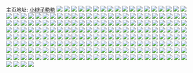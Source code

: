 主页地址: [小辫子艳艳](https://weibo.com/u/1812150190) 
![](https://wx4.sinaimg.cn/mw2000/6c0337aely1h9lir8riu8j20zk2701kx.jpg) 
![](https://wx4.sinaimg.cn/mw2000/6c0337aely1h9lirc12tkj21g037kqv7.jpg) 
![](https://wx4.sinaimg.cn/mw2000/6c0337aely1h9lir6wk4jj21g037k7wj.jpg) 
![](https://wx4.sinaimg.cn/mw2000/6c0337aely1h9lirdwa91j20zk2704qq.jpg) 
![](https://wx4.sinaimg.cn/mw2000/6c0337aely1h8qy8e4dq7j20u01djk6e.jpg) 
![](https://wx4.sinaimg.cn/mw2000/6c0337aely1h8qy8ds1kqj20u01ddh1u.jpg) 
![](https://wx4.sinaimg.cn/mw2000/6c0337aely1h8qy8edxxrj20u01dind8.jpg) 
![](https://wx4.sinaimg.cn/mw2000/6c0337aely1h8qy8en2vbj20u01dhar6.jpg) 
![](https://wx4.sinaimg.cn/mw2000/6c0337aely1h8qy8ew7yyj20u01degz4.jpg) 
![](https://wx4.sinaimg.cn/mw2000/6c0337aely1h8qy8f42idj20u01ddqjb.jpg) 
![](https://wx4.sinaimg.cn/mw2000/6c0337aely1h874hk162wj22bz353hdw.jpg) 
![](https://wx4.sinaimg.cn/mw2000/6c0337aely1h874hn8t3kj22bz35c4qv.jpg) 
![](https://wx4.sinaimg.cn/mw2000/6c0337aely1h874hrsr8vj22bz353x6u.jpg) 
![](https://wx4.sinaimg.cn/mw2000/6c0337aely1h874hupoxxj22bz353x6u.jpg) 
![](https://wx4.sinaimg.cn/mw2000/6c0337aely1h874hhg8rjj21re2p6kjo.jpg) 
![](https://wx4.sinaimg.cn/mw2000/6c0337aely1h874hxsnwxj22bz35ke84.jpg) 
![](https://wx4.sinaimg.cn/mw2000/6c0337aely1h83vzynw9bj20u014vdrc.jpg) 
![](https://wx4.sinaimg.cn/mw2000/6c0337aely1h83vzyxiqvj20tz14nn8l.jpg) 
![](https://wx4.sinaimg.cn/mw2000/6c0337aely1h83vzzecrij20tz14t146.jpg) 
![](https://wx4.sinaimg.cn/mw2000/6c0337aely1h83vzyg9fdj20u014pakt.jpg) 
![](https://wx4.sinaimg.cn/mw2000/6c0337aely1h81cuw07x8j222e33rb2c.jpg) 
![](https://wx4.sinaimg.cn/mw2000/6c0337aely1h81cuylsqyj223w32pkjo.jpg) 
![](https://wx4.sinaimg.cn/mw2000/6c0337aely1h81cut7dcuj223s35gx6r.jpg) 
![](https://wx4.sinaimg.cn/mw2000/6c0337aely1h81cv1e3xhj224d33rb2c.jpg) 
![](https://wx4.sinaimg.cn/mw2000/6c0337aely1h7wmls4272j224s2ywx6s.jpg) 
![](https://wx4.sinaimg.cn/mw2000/6c0337aely1h7wmlvcd66j21xv2y37wl.jpg) 
![](https://wx4.sinaimg.cn/mw2000/6c0337aely1h7vt29lezhj20q00yowvn.jpg) 
![](https://wx4.sinaimg.cn/mw2000/6c0337aely1h7oxchib5cj20q00yo7ju.jpg) 
![](https://wx4.sinaimg.cn/mw2000/6c0337aely1h7oxchzb6dj20q00yo7jc.jpg) 
![](https://wx4.sinaimg.cn/mw2000/6c0337aely1h7oxcgviiaj20q00yo178.jpg) 
![](https://wx4.sinaimg.cn/mw2000/6c0337aely1h7oxcihdntj20q00yo18e.jpg) 
![](https://wx4.sinaimg.cn/mw2000/6c0337aely1h795kqgzl3j222o340tyu.jpg) 
![](https://wx4.sinaimg.cn/mw2000/6c0337aely1h795ksog4pj222o340aof.jpg) 
![](https://wx4.sinaimg.cn/mw2000/6c0337aely1h795kupe9vj222o340k9f.jpg) 
![](https://wx4.sinaimg.cn/mw2000/6c0337aely1h795kwwkydj222o340apv.jpg) 
![](https://wx4.sinaimg.cn/mw2000/6c0337aely1h76zm6e69uj21d5340npe.jpg) 
![](https://wx4.sinaimg.cn/mw2000/6c0337aely1h76zm878laj21d9340qv6.jpg) 
![](https://wx4.sinaimg.cn/mw2000/6c0337aely1h76zma1ty7j21d9340gzc.jpg) 
![](https://wx4.sinaimg.cn/mw2000/6c0337aely1h76zmbywl8j21dd340npe.jpg) 
![](https://wx4.sinaimg.cn/mw2000/6c0337aely1h765h28k2ij20u01lcgt9.jpg) 
![](https://wx4.sinaimg.cn/mw2000/6c0337aely1h765h34awnj20u01ks7ck.jpg) 
![](https://wx4.sinaimg.cn/mw2000/6c0337aely1h765h3r7hfj20u01oikae.jpg) 
![](https://wx4.sinaimg.cn/mw2000/6c0337aely1h765h4jg1uj20u01kw1ds.jpg) 
![](https://wx4.sinaimg.cn/mw2000/6c0337aely1h6xz7xfsd3j20ys270e6i.jpg) 
![](https://wx4.sinaimg.cn/mw2000/6c0337aely1h6xz7z3alaj20ys270wgv.jpg) 
![](https://wx4.sinaimg.cn/mw2000/6c0337aely1h6xz80s0y3j20yo270acz.jpg) 
![](https://wx4.sinaimg.cn/mw2000/6c0337aely1h6xz7vw5lhj20yo270nn5.jpg) 
![](https://wx4.sinaimg.cn/mw2000/6c0337aely1h6xz82cp3oj20z0270tya.jpg) 
![](https://wx4.sinaimg.cn/mw2000/6c0337aely1h6xz83wpkgj20ys2701iu.jpg) 
![](https://wx4.sinaimg.cn/mw2000/6c0337aely1h6vpdk0s1dj21sq2sldh7.jpg) 
![](https://wx4.sinaimg.cn/mw2000/6c0337aely1h6no9xmh6qj20k00zk48y.jpg) 
![](https://wx4.sinaimg.cn/mw2000/6c0337aely1h6no9wvvtlj20k00zkwoo.jpg) 
![](https://wx4.sinaimg.cn/mw2000/6c0337aely1h6no9ybbc3j20k00zkag9.jpg) 
![](https://wx4.sinaimg.cn/mw2000/6c0337aely1h6no9yugxqj20k00zk7ei.jpg) 
![](https://wx4.sinaimg.cn/mw2000/6c0337aely1h6kt13o445j20u01pin38.jpg) 
![](https://wx4.sinaimg.cn/mw2000/6c0337aely1h6gigotm8oj20u20ty45h.jpg) 
![](https://wx4.sinaimg.cn/mw2000/6c0337aely1h6gigp7i71j20ty0ucqa4.jpg) 
![](https://wx4.sinaimg.cn/mw2000/6c0337aely1h6gigpgl6qj20u014c41g.jpg) 
![](https://wx4.sinaimg.cn/mw2000/6c0337aely1h6gigpogbkj20u01i4dh9.jpg) 
![](https://wx4.sinaimg.cn/mw2000/6c0337aely1h69tl73dfrj21ez2inu0x.jpg) 
![](https://wx4.sinaimg.cn/mw2000/6c0337aely1h5tcfphu35j234q4p3npf.jpg) 
![](https://wx4.sinaimg.cn/mw2000/6c0337aely1h5az7q8s1zj20ry1tkh1c.jpg) 
![](https://wx4.sinaimg.cn/mw2000/6c0337aely1h5594f16tej21o02qvb29.jpg) 
![](https://wx4.sinaimg.cn/mw2000/6c0337aely1h50xm9lq9kj20u01vi4qp.jpg) 
![](https://wx4.sinaimg.cn/mw2000/6c0337aely1h4o7jz4e7mj20u0140qm6.jpg) 
![](https://wx4.sinaimg.cn/mw2000/6c0337aely1h4o7k06qxrj22ah2n5x6q.jpg) 
![](https://wx4.sinaimg.cn/mw2000/6c0337aely1h4o7k1y7vdj22af340x6s.jpg) 
![](https://wx4.sinaimg.cn/mw2000/6c0337aely1h4o7k36zl6j22bz2z11kz.jpg) 
![](https://wx4.sinaimg.cn/mw2000/6c0337aely1h4g25wquwyj22c0340qv6.jpg) 
![](https://wx4.sinaimg.cn/mw2000/6c0337aely1h4g25xqyrlj22c0340u0y.jpg) 
![](https://wx4.sinaimg.cn/mw2000/6c0337aely1h4g25v0xa4j22c0340kjn.jpg) 
![](https://wx4.sinaimg.cn/mw2000/6c0337aely1h4g25zgq6jj22c03414qr.jpg) 
![](https://wx4.sinaimg.cn/mw2000/6c0337aely1h4g2616ejaj22c0340b2b.jpg) 
![](https://wx4.sinaimg.cn/mw2000/6c0337aely1h4g2621gjij22c0340kjm.jpg) 
![](https://wx4.sinaimg.cn/mw2000/6c0337aely1h4g2636qshj22c0340u0y.jpg) 
![](https://wx4.sinaimg.cn/mw2000/6c0337aely1h4g263xkyrj22c0340qv5.jpg) 
![](https://wx4.sinaimg.cn/mw2000/6c0337aely1h4g265lqohj22c0340b2b.jpg) 
![](https://wx4.sinaimg.cn/mw2000/6c0337aely1h44xxrzwklj21dc2quqv5.jpg) 
![](https://wx4.sinaimg.cn/mw2000/6c0337aely1h44xxuptnjj21dt2r1kjm.jpg) 
![](https://wx4.sinaimg.cn/mw2000/6c0337aely1h44xxwgv1zj21e02y3u0x.jpg) 
![](https://wx4.sinaimg.cn/mw2000/6c0337aely1h44xxxxfguj21e02nu4qq.jpg) 
![](https://wx4.sinaimg.cn/mw2000/6c0337aely1h44xxzdebqj21e02rwkjm.jpg) 
![](https://wx4.sinaimg.cn/mw2000/6c0337aely1h44xy0uiv9j21dh2ymnpe.jpg) 
![](https://wx4.sinaimg.cn/mw2000/6c0337aely1h44xy2bwh0j21dw2x3npe.jpg) 
![](https://wx4.sinaimg.cn/mw2000/6c0337aely1h44xy3g1r7j21e03344qq.jpg) 
![](https://wx4.sinaimg.cn/mw2000/6c0337aely1h44xy4j8epj21e0334e82.jpg) 
![](https://wx4.sinaimg.cn/mw2000/6c0337aely1h44hzb6168j21do2qnx6p.jpg) 
![](https://wx4.sinaimg.cn/mw2000/6c0337aely1h44hzcszsrj21e12m54qq.jpg) 
![](https://wx4.sinaimg.cn/mw2000/6c0337aely1h44hzdq6sdj21dc2w2b29.jpg) 
![](https://wx4.sinaimg.cn/mw2000/6c0337aely1h44hzele4rj21do2pz4qp.jpg) 
![](https://wx4.sinaimg.cn/mw2000/6c0337aely1h3rru95klfj21e02rthdt.jpg) 
![](https://wx4.sinaimg.cn/mw2000/6c0337aely1h3rrungofjj21c4334npd.jpg) 
![](https://wx4.sinaimg.cn/mw2000/6c0337aely1h3rruuq8q1j21e02wkhdt.jpg) 
![](https://wx4.sinaimg.cn/mw2000/6c0337aely1h3rruy4wxuj21do2vsb29.jpg) 
![](https://wx4.sinaimg.cn/mw2000/6c0337aely1h3rrv1gavrj21c03341kx.jpg) 
![](https://wx4.sinaimg.cn/mw2000/6c0337aely1h3rs0p72lzj21d4334b29.jpg) 
![](https://wx4.sinaimg.cn/mw2000/6c0337aely1h3rs0sawk5j21e72wm7wh.jpg) 
![](https://wx4.sinaimg.cn/mw2000/6c0337aely1h3rru25ig1j21df2sve81.jpg) 
![](https://wx4.sinaimg.cn/mw2000/6c0337aely1h3b0ftopgkj20u01ccwwa.jpg) 
![](https://wx4.sinaimg.cn/mw2000/6c0337aely1h3b0fvu514j20ty1ca4ec.jpg) 
![](https://wx4.sinaimg.cn/mw2000/6c0337aely1h3b0fwt12fj20u01a0h24.jpg) 
![](https://wx4.sinaimg.cn/mw2000/6c0337aely1h3b0fxxkilj20u01l0as7.jpg) 
![](https://wx4.sinaimg.cn/mw2000/6c0337aely1h3b0fyip1cj20u019maq2.jpg) 
![](https://wx4.sinaimg.cn/mw2000/6c0337aely1h3b0gqdnvtj20u01r2e0b.jpg) 
![](https://wx4.sinaimg.cn/mw2000/6c0337aely1h397tul5f1j21dk26mx4a.jpg) 
![](https://wx4.sinaimg.cn/mw2000/6c0337aely1h397tv8j1lj21d83347wh.jpg) 
![](https://wx4.sinaimg.cn/mw2000/6c0337aely1h397tvyv46j21dg334hdt.jpg) 
![](https://wx4.sinaimg.cn/mw2000/6c0337aely1h397twm6ewj21d4334hdt.jpg) 
![](https://wx4.sinaimg.cn/mw2000/6c0337aely1h32s6vb6zlj21561ive81.jpg) 
![](https://wx4.sinaimg.cn/mw2000/6c0337aely1h32s6ws7fuj215j1jde81.jpg) 
![](https://wx4.sinaimg.cn/mw2000/6c0337aely1h32s6y36i4j215q1jmhdt.jpg) 
![](https://wx4.sinaimg.cn/mw2000/6c0337aely1h32s6ug1ydj21011d81kx.jpg) 
![](https://wx4.sinaimg.cn/mw2000/6c0337aely1h32s6zj1yij21aa1ppqv5.jpg) 
![](https://wx4.sinaimg.cn/mw2000/6c0337aely1h32s704p54j21011db1kx.jpg) 
![](https://wx4.sinaimg.cn/mw2000/6c0337aely1h2yxm6jgmqj21d02kuaz8.jpg) 
![](https://wx4.sinaimg.cn/mw2000/6c0337aely1h2yxm71354j21df2ibhb4.jpg) 
![](https://wx4.sinaimg.cn/mw2000/6c0337aely1h2yxm7fnj6j21cw2hqx23.jpg) 
![](https://wx4.sinaimg.cn/mw2000/6c0337aely1h2yxm61nctj21d72obkgj.jpg) 
![](https://wx4.sinaimg.cn/mw2000/6c0337aely1h2tp75a79pj20u01uohas.jpg) 
![](https://wx4.sinaimg.cn/mw2000/6c0337aely1h2tp768qobj20u01uo7tv.jpg) 
![](https://wx4.sinaimg.cn/mw2000/6c0337aely1h2tp76yczvj20u01uoe4f.jpg) 
![](https://wx4.sinaimg.cn/mw2000/6c0337aely1h2tp77wa8cj20u01uo4my.jpg) 
![](https://wx4.sinaimg.cn/mw2000/6c0337aely1h2tp74dwg5j20u01uokgo.jpg) 
![](https://wx4.sinaimg.cn/mw2000/6c0337aely1h2tp78pd9kj20u01uo4ll.jpg) 
![](https://wx4.sinaimg.cn/mw2000/6c0337aely1h2rdkv06zuj20u01lqqpm.jpg) 
![](https://wx4.sinaimg.cn/mw2000/6c0337aely1h2rdkuckdfj20u01l6x11.jpg) 
![](https://wx4.sinaimg.cn/mw2000/6c0337aely1h2rdkvkr38j20u01k8h7m.jpg) 
![](https://wx4.sinaimg.cn/mw2000/6c0337aely1h2rdkw7wc4j20u01jkaw2.jpg) 
![](https://wx4.sinaimg.cn/mw2000/6c0337aely1h2rdkwr9adj20u01ngws7.jpg) 
![](https://wx4.sinaimg.cn/mw2000/6c0337aely1h2rdkxgfpqj20u01jiqv3.jpg) 
![](https://wx4.sinaimg.cn/mw2000/6c0337aely1h2rdky9ntej20u01vahcn.jpg) 
![](https://wx4.sinaimg.cn/mw2000/6c0337aely1h2rdkytdkij20mi0u00zp.jpg) 
![](https://wx4.sinaimg.cn/mw2000/6c0337aely1h2rdlq8umuj213u0tuduc.jpg) 
![](https://wx4.sinaimg.cn/mw2000/6c0337aely1h2pl1u5vqwj21dh2lwu0x.jpg) 
![](https://wx4.sinaimg.cn/mw2000/6c0337aely1h2pl1v4ymgj21dp3401ky.jpg) 
![](https://wx4.sinaimg.cn/mw2000/6c0337aely1h2pl1w6chmj21e0334hdt.jpg) 
![](https://wx4.sinaimg.cn/mw2000/6c0337aely1h2pl1wtljbj218s27etu8.jpg) 
![](https://wx4.sinaimg.cn/mw2000/6c0337aely1h2dohjt4z7j21o02qzu0x.jpg) 
![](https://wx4.sinaimg.cn/mw2000/6c0337aely1h2dohn4gffj21o02qvnpe.jpg) 
![](https://wx4.sinaimg.cn/mw2000/6c0337aely1h2dohobqyhj21o02qzx6p.jpg) 
![](https://wx4.sinaimg.cn/mw2000/6c0337aely1h1itvx2a2oj20u01d94hg.jpg) 
![](https://wx4.sinaimg.cn/mw2000/6c0337aely1gr0z6366hrj20u01d5u0x.jpg) 
![](https://wx4.sinaimg.cn/mw2000/6c0337aely1gq6a056fpvj20p80t8hbc.jpg) 
![](https://wx4.sinaimg.cn/mw2000/6c0337aely1gq1pszgx8vj21d821t4go.jpg) 
![](https://wx4.sinaimg.cn/mw2000/6c0337aely1goijqaiaxvj21db334e82.jpg) 
![](https://wx4.sinaimg.cn/mw2000/6c0337aely1goijqbhxw0j21db334e82.jpg) 
![](https://wx4.sinaimg.cn/mw2000/6c0337aely1goijqc53lbj20tn1uou0p.jpg) 
![](https://wx4.sinaimg.cn/mw2000/6c0337aely1goijq9lqwkj20tz1uo4p7.jpg) 
![](https://wx4.sinaimg.cn/mw2000/6c0337aely1gmtdxn4onlj20u0140hdt.jpg) 
![](https://wx4.sinaimg.cn/mw2000/6c0337aely1gl0cdm4oq9j20u0146tjl.jpg) 
![](https://wx4.sinaimg.cn/mw2000/6c0337aely1gklhazuhouj20u01481ky.jpg) 
![](https://wx4.sinaimg.cn/mw2000/6c0337aely1gklhb1jx9tj20u0148x6p.jpg) 
![](https://wx4.sinaimg.cn/mw2000/6c0337aely1gklhb4x9ypj20ty14sx6q.jpg) 
![](https://wx4.sinaimg.cn/mw2000/6c0337aely1gklhb6da0rj20ty14g1kz.jpg) 
![](https://wx4.sinaimg.cn/mw2000/6c0337aely1gklhayvonvj20u0140kjl.jpg) 
![](https://wx4.sinaimg.cn/mw2000/6c0337aely1gklhb7n45pj20u014eqv6.jpg) 
![](https://wx4.sinaimg.cn/mw2000/6c0337aely1gklhb9a90dj21v12ionpf.jpg) 
![](https://wx4.sinaimg.cn/mw2000/6c0337aely1gklhbath69j20u00zqx6q.jpg) 
![](https://wx4.sinaimg.cn/mw2000/6c0337aely1gklhbc5euxj20u0140kjm.jpg) 
![](https://wx4.sinaimg.cn/mw2000/6c0337aely1gkei8fl0n1j20ku0kudhw.jpg) 
![](https://wx4.sinaimg.cn/mw2000/6c0337aely1gkeastegcdj20u0148hdt.jpg) 
![](https://wx4.sinaimg.cn/mw2000/6c0337aely1gkeasv0iqhj20u0140x6r.jpg) 
![](https://wx4.sinaimg.cn/mw2000/6c0337aely1gkeasw02odj20u01401ky.jpg) 
![](https://wx4.sinaimg.cn/mw2000/6c0337aely1gkeaswowf1j20ty13ahdt.jpg) 
![](https://wx4.sinaimg.cn/mw2000/6c0337aely1ghzmqns3mxj20u0140ahc.jpg) 
![](https://wx4.sinaimg.cn/mw2000/6c0337aely1ghzmqlh51uj20u0140jzx.jpg) 
![](https://wx4.sinaimg.cn/mw2000/6c0337aely1ghzmqy4ghaj20u014egu8.jpg) 
![](https://wx4.sinaimg.cn/mw2000/6c0337aely1ghzmr466q4j20u0140tfw.jpg) 
![](https://wx4.sinaimg.cn/mw2000/6c0337aely1ghjb3u3srtj20u0108tks.jpg) 
![](https://wx4.sinaimg.cn/mw2000/6c0337aely1ghjb3uhw3gj20u010cgwb.jpg) 
![](https://wx4.sinaimg.cn/mw2000/6c0337aely1ghjb3vjpmcj20u010ck1k.jpg) 
![](https://wx4.sinaimg.cn/mw2000/6c0337aely1ghjb3tijx1j20u010egvy.jpg) 
![](https://wx4.sinaimg.cn/mw2000/6c0337aely1ggh1yg26naj20u014oh07.jpg) 
![](https://wx4.sinaimg.cn/mw2000/6c0337aely1ggctz7lh5hj20u01497e4.jpg) 
![](https://wx4.sinaimg.cn/mw2000/6c0337aely1ggamnrlhkkj20u014ewu0.jpg) 
![](https://wx4.sinaimg.cn/mw2000/6c0337aely1gf6rznfwhpj20u0140qqw.jpg) 
![](https://wx4.sinaimg.cn/mw2000/6c0337aely1gf4ck66vdqj20u014dwse.jpg) 
![](https://wx4.sinaimg.cn/mw2000/6c0337aely1gf4ck7k0ngj20u014616t.jpg) 
![](https://wx4.sinaimg.cn/mw2000/6c0337aely1gf4ck8wclvj20u014nk6q.jpg) 
![](https://wx4.sinaimg.cn/mw2000/6c0337aely1gf4ck9mxoej20u014iwt1.jpg) 
![](https://wx4.sinaimg.cn/mw2000/6c0337aely1gf4cn768gej20u0140n5w.jpg) 
![](https://wx4.sinaimg.cn/mw2000/6c0337aely1gduobn3kfcj20tz13zwmi.jpg) 
![](https://wx4.sinaimg.cn/mw2000/6c0337aely1gdgbflahquj20u0140qis.jpg) 
![](https://wx4.sinaimg.cn/mw2000/6c0337aely1gdgbinibzgj20u0140wpi.jpg) 
![](https://wx4.sinaimg.cn/mw2000/6c0337aely1gcw1k0dihyj20u014gu0x.jpg) 
![](https://wx4.sinaimg.cn/mw2000/6c0337aely1gcw1jzcvomj20u014gnpd.jpg) 
![](https://wx4.sinaimg.cn/mw2000/6c0337aely1gcw1k0viwdj20u014enpd.jpg) 
![](https://wx4.sinaimg.cn/mw2000/6c0337aely1gcw1k1hg8oj20u0140b29.jpg) 
![](https://wx4.sinaimg.cn/mw2000/6c0337aely1gcp41t4s8dj21o0280kjl.jpg) 
![](https://wx4.sinaimg.cn/mw2000/6c0337aely1gagjn6spyzj20je0ek42x.jpg) 
![](https://wx4.sinaimg.cn/mw2000/6c0337aely1gadb7jlak5j20je0ektje.jpg) 
![](https://wx4.sinaimg.cn/mw2000/6c0337aely1ga3qij152mj20je0ekjww.jpg) 
![](https://wx4.sinaimg.cn/mw2000/6c0337aely1g9qkuz8j71j20fa0ak76c.jpg) 
![](https://wx4.sinaimg.cn/mw2000/6c0337aely1g7ug1woc5lj20ku0rsatw.jpg) 
![](https://wx4.sinaimg.cn/mw2000/6c0337aely1fqeswkf2y4j20qo10mdnj.jpg) 
![](https://wx4.sinaimg.cn/mw2000/6c0337aely1fqesxaycy5j20qo10sn5j.jpg) 
![](https://wx4.sinaimg.cn/mw2000/6c0337aely1fp1r1fza4aj20m80m80yw.jpg) 
